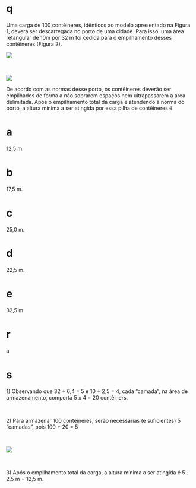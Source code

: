 # q
Uma carga de 100 contêineres, idênticos ao modelo apresentado na Figura 1, deverá ser descarregada no porto de uma cidade. Para isso, uma área retangular de 10m por 32 m foi cedida para o empilhamento desses contêineres (Figura 2).

![](https://firebasestorage.googleapis.com/v0/b/firebase-enemio.appspot.com/o/questoes%2F68%2Fe96c01c0-5007-c906-2052-3525d00140e5.png?alt=media\&token=eb3f77ac-b500-4ab2-af1d-7b7e6657156e)

 

![](https://firebasestorage.googleapis.com/v0/b/firebase-enemio.appspot.com/o/questoes%2F68%2Ffb23156e-3be3-155c-2c7c-679c81425012.png?alt=media\&token=a9f1efe9-d001-46fd-97de-e5cc821044fb)

De acordo com as normas desse porto, os contêineres deverão ser empilhados de forma a não sobrarem espaços nem ultrapassarem a área delimitada. Após o empilhamento total da carga e atendendo à norma do porto, a altura mínima a ser atingida por essa pilha de contêineres é

# a
12,5 m.

# b
17,5 m.

# c
25,0 m.

# d
22,5 m.

# e
32,5 m

# r
a

# s
1\) Observando que 32 ÷ 6,4 = 5 e 10 $\div$ 2,5 = 4, cada “camada”, na área de armazenamento, comporta 5 x 4 = 20 contêiners.

 

2\) Para armazenar 100 contêineres, serão necessárias (e suficientes) 5 “camadas”, pois 100 $\div$ 20 = 5

 

![](https://firebasestorage.googleapis.com/v0/b/firebase-enemio.appspot.com/o/questoes%2F68%2Ff41e909a-06ae-09c4-a28a-696fae513235.png?alt=media\&token=c84c312f-4bb9-4f5f-9963-6f8e683c39e6)

 

3\) Após o empilhamento total da carga, a altura mínima a ser atingida é 5 . 2,5 m = 12,5 m.
